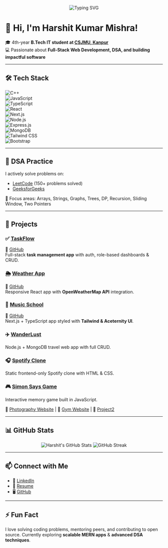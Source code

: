 <p align="center">
  <img src="https://readme-typing-svg.herokuapp.com?font=Fira+Code&pause=1000&color=38B2AC&center=true&vCenter=true&width=500&lines=Full+Stack+Developer;MERN+Stack+Enthusiast;DSA+Problem+Solver;Open+Source+Contributor" alt="Typing SVG" />
</p>

# 👋 Hi, I'm Harshit Kumar Mishra!  

🎓 4th-year **B.Tech IT student at [CSJMU, Kanpur](https://csjmu.ac.in/)**  
💻 Passionate about **Full-Stack Web Development, DSA, and building impactful software**  

---

## 🛠️ Tech Stack  

![C++](https://img.shields.io/badge/C++-00599C?style=for-the-badge&logo=cplusplus&logoColor=white)  
![JavaScript](https://img.shields.io/badge/JavaScript-F7E017?style=for-the-badge&logo=javascript&logoColor=black)  
![TypeScript](https://img.shields.io/badge/TypeScript-3178C6?style=for-the-badge&logo=typescript&logoColor=white)  
![React](https://img.shields.io/badge/React-20232A?style=for-the-badge&logo=react&logoColor=61DAFB)  
![Next.js](https://img.shields.io/badge/Next.js-000000?style=for-the-badge&logo=nextdotjs&logoColor=white)  
![Node.js](https://img.shields.io/badge/Node.js-43853D?style=for-the-badge&logo=node.js&logoColor=white)  
![Express.js](https://img.shields.io/badge/Express.js-404D59?style=for-the-badge)  
![MongoDB](https://img.shields.io/badge/MongoDB-4EA94B?style=for-the-badge&logo=mongodb&logoColor=white)  
![Tailwind CSS](https://img.shields.io/badge/Tailwind_CSS-38B2AC?style=for-the-badge&logo=tailwind-css&logoColor=white)  
![Bootstrap](https://img.shields.io/badge/Bootstrap-563D7C?style=for-the-badge&logo=bootstrap&logoColor=white)  

---

## 📘 DSA Practice  

I actively solve problems on:  
- [LeetCode](https://leetcode.com/u/Harshit2531/) (150+ problems solved)  
- [GeeksforGeeks](https://www.geeksforgeeks.org/user/harshitkumarnbyi/)  

🔎 Focus areas: Arrays, Strings, Graphs, Trees, DP, Recursion, Sliding Window, Two Pointers  

---

## 🚀 Projects  

### ✅ [TaskFlow](https://taskflow-frontend-fbvt.onrender.com/)  
🔗 [GitHub](https://github.com/Harshit-1264/taskflow)  
Full-stack **task management app** with auth, role-based dashboards & CRUD.  

### 🌦️ [Weather App](https://weather-app-iota-livid-71.vercel.app)  
🔗 [GitHub](https://github.com/Harshit-1264/Weather-App)  
Responsive React app with **OpenWeatherMap API** integration.  

### 🎵 [Music School](https://music-school-woad-zeta.vercel.app/)  
🔗 [GitHub](https://github.com/Harshit-1264/Music-School)  
Next.js + TypeScript app styled with **Tailwind & Aceternity UI**.  

### ✈️ [WanderLust](https://github.com/Harshit-1264/WanderLust)  
Node.js + MongoDB travel web app with full CRUD.  

### 🎧 [Spotify Clone](https://github.com/Harshit-1264/Spotify-clone)  
Static frontend-only Spotify clone with HTML & CSS.  

### 🎮 [Simon Says Game](https://github.com/Harshit-1264/Simon-Says-Game)  
Interactive memory game built in JavaScript.  

📸 [Photography Website](https://github.com/Harshit-1264/Photography-website) | 💪 [Gym Website](https://github.com/Harshit-1264/Gym-Website) | 🧪 [Project2](https://github.com/Harshit-1264/Project2)  

---

## 📊 GitHub Stats  

<p align="center">
  <img src="https://github-readme-stats.vercel.app/api?username=Harshit-1264&show_icons=true&theme=tokyonight" alt="Harshit's GitHub Stats" />
  <img src="https://github-readme-streak-stats.herokuapp.com/?user=Harshit-1264&theme=tokyonight" alt="GitHub Streak" />
</p>

---

## 📫 Connect with Me  

- 💼 [LinkedIn](https://www.linkedin.com/in/harshitkm-)  
- 🧾 [Resume](https://drive.google.com/file/d/1JYgGiT8RStrEW-FtT_T9prJOetKR_HLi/view?usp=drive_link)  
- 🖥️ [GitHub](https://github.com/Harshit-1264)  

---

## ⚡ Fun Fact  
I love solving coding problems, mentoring peers, and contributing to open source. Currently exploring **scalable MERN apps** & **advanced DSA techniques**.  
